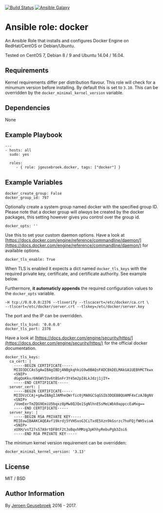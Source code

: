 [![Build Status](https://travis-ci.org/jgeusebroek/ansible-role-docker.svg?branch=master)](https://travis-ci.org/jgeusebroek/ansible-role-docker)
[![Ansible Galaxy](https://img.shields.io/badge/ansible--galaxy-jgeusebroek.docker-blue.svg)](https://galaxy.ansible.com/jgeusebroek/docker)

# Ansible role: docker

An Ansible Role that installs and configures Docker Engine on RedHat/CentOS or Debian/Ubuntu.

Tested on CentOS 7, Debian 8 / 9 and Ubuntu 14.04 / 16.04.

## Requirements

Kernel requirements differ per distribution flavour. This role will check for a minumum version before installing. By default this is set to `3.10`. This can be overridden by the `docker_minimal_kernel_version` variable.

## Dependencies

None

## Example Playbook

    ---
    - hosts: all
      sudo: yes

      roles:
         - { role: jgeusebroek.docker, tags: ["docker"] }

## Example Variables

	docker_create_group: False
	docker_group_id: 797

Optionally create a system group named docker with the specified group ID. Please note that a docker group will *always* be created by the docker packages, this setting however gives you control over the group id.

    docker_opts: ''

Use this to set your custom daemon options. Have a look at [https://docs.docker.com/engine/reference/commandline/daemon/](https://docs.docker.com/engine/reference/commandline/daemon/) for available options.

	docker_tls_enable: True

When TLS is enabled it expects a dict named `docker_tls_keys` with the required private key, certificate, and certificate authority. See example below.

Furthermore, **it automaticly appends** the required configuration values to the `docker_opts` variable.

	-H tcp://0.0.0.0:2376 --tlsverify --tlscacert=/etc/docker/ca.crt \
	--tlscert=/etc/docker/server.crt --tlskey=/etc/docker/server.key

The port and the IP can be overridden.

	docker_tls_bind: '0.0.0.0'
	docker_tls_port: 2376

Have a look at [https://docs.docker.com/engine/security/https/](https://docs.docker.com/engine/security/https/) for the official docker documentation.

	docker_tls_keys:
	  ca_cert: |
	    -----BEGIN CERTIFICATE-----
	    MIID3DCCAsSgAwIBAgIBDjANBgkqhkiG9w0BAQsFADCBkDELMAkGA1UEBhMCTkwx
		<SNIP>
	    dGgQoKkv/6N6WVIUv6tBSnFr3Y45m2pI8LkJdzj1jIY=
	    -----END CERTIFICATE-----
	  server_cert: |
	    -----BEGIN CERTIFICATE-----
	    MIIDVzCCAj+gAwIBAgIJAMheQWrfic0jMA0GCSqGSIb3DQEBBQUAMF4xCzAJBgNV
		<SNIP>
	    /VomEerTmZQG9EmiU5bqxz8pMw8QJQe1SgNlhnESsMeLWbk0appccEaMxg==
	    -----END CERTIFICATE-----
	  server_key: |
	    -----BEGIN RSA PRIVATE KEY-----
	    MIIEowIBAAKCAQEAvf19krdj5YVH5xoG3CiTxdE5Xzn9kGsrzc7hoFQjfWH5viaA
		<SNIP>
	    xUXH/vsT27s57A9rtDFBtF2tJoBqvhMMzg3pKhhyRebuPgb3Zoi6
	    -----END RSA PRIVATE KEY-----

The minimum kernel version requirement can be overridden:

	docker_minimal_kernel_version: '3.13'

## License

MIT / BSD

## Author Information

By [Jeroen Geusebroek](http://jeroengeusebroek.nl/) 2016 - 2017.
